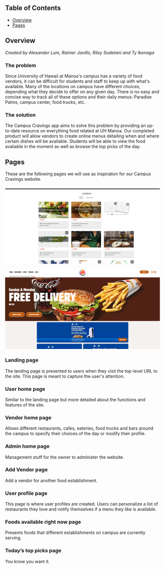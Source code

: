 ## Table of Contents

* [Overview](#overview)
* [Pages](#pages)

## Overview

*Created by Alexander Lum, Rainier Javillo, Riley Sodetani and Ty Ikenaga*

### The problem

Since University of Hawaii at Manoa's campus has a variety of food vendors, it can be difficult for students and staff to keep up with what's available. Many of the locations on campus have different choices, depending what they decide to offer on any given day. There is no easy and concise way to track all of these options and their daily menus: Paradise Palms, campus center, food trucks, etc.

### The solution

The Campus Cravings app aims to solve this problem by providing an up-to-date resource on everything food related at UH Manoa. Our completed product will allow vendors to create online menus detailing when and where certain dishes will be avaliable. Students will be able to view the food avaliable in the moment as well as browse the top picks of the day.

## Pages

These are the following pages we will use as inspiration for our Campus Cravings website.

![](images/mockup-example.png)

![](images/burger-king.jpg)


### Landing page

The landing page is presented to users when they visit the top-level URL to the site. This page is meant to capture the user's attention.

### User home page

Similar to the landing page but more detailed about the functions and features of the site.

### Vendor home page

Allows different restaurants, cafes, eateries, food trucks and bars around the campus to specify their choices of the day or modify their profile.

### Admin home page

Management stuff for the owner to administer the website.

### Add Vendor page

Add a vendor for another food establishment.

### User profile page

This page is where user profiles are created. Users can personalize a list of restaurants they love and notify themselves if a menu they like is available.

### Foods available right now page

Presents foods that different establishments on campus are currently serving.

### Today’s top picks page

You know you want it.
